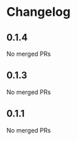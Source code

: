# Changelog

<!-- <START NEW CHANGELOG ENTRY> -->

## 0.1.4

No merged PRs

<!-- <END NEW CHANGELOG ENTRY> -->

## 0.1.3

No merged PRs

## 0.1.1

No merged PRs
